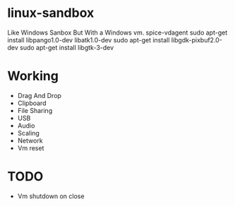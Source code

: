 # linux-sandbox
Like Windows Sanbox But With a Windows vm.
spice-vdagent
sudo apt-get install libpango1.0-dev libatk1.0-dev
sudo apt-get install libgdk-pixbuf2.0-dev
sudo apt-get install libgtk-3-dev



# Working

- Drag And Drop
- Clipboard
- File Sharing
- USB
- Audio
- Scaling
- Network
- Vm reset

# TODO
- Vm shutdown on close
